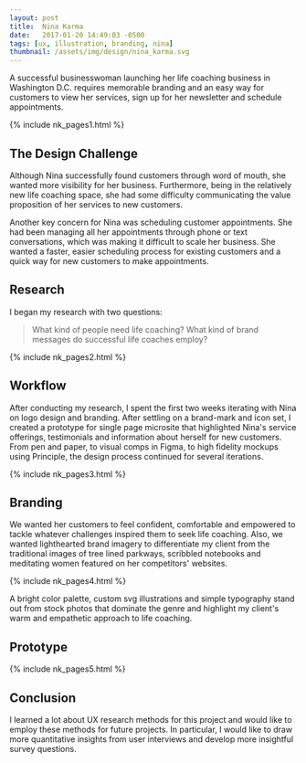 ```yaml
---
layout: post
title:  Nina Karma
date:   2017-01-20 14:49:03 -0500 
tags: [ux, illustration, branding, nina]
thumbnail: /assets/img/design/nina_karma.svg
---
```


A successful businesswoman launching her life coaching business in Washington D.C. requires memorable branding and an easy way for customers to view her services, sign up for her newsletter and schedule appointments. 

{% include nk_pages1.html %}

## The Design Challenge
Although Nina successfully found customers through word of mouth, she wanted more visibility for her business. Furthermore, being in the relatively new life coaching space, she had some difficulty communicating the value proposition of her services to new customers.

Another key concern for Nina was scheduling customer appointments. She had been managing all her appointments through phone or text conversations, which was making it difficult to scale her business. She wanted a faster, easier scheduling process for existing customers and a quick way for new customers to make appointments.

## Research
I began my research with two questions: 

> What kind of people need life coaching?
> What kind of brand messages do successful life coaches employ?

{% include nk_pages2.html %}

## Workflow

After conducting my research, I spent the first two weeks iterating with Nina on logo design and branding. After settling on a brand-mark and icon set, I created a prototype for single page microsite that highlighted Nina's service offerings, testimonials and information about herself for new customers. From pen and paper, to visual comps in Figma, to high fidelity mockups using Principle, the design process continued for several iterations.

{% include nk_pages3.html %}

## Branding

We wanted her customers to feel confident, comfortable and empowered to tackle whatever challenges inspired them to seek life coaching. Also, we wanted lighthearted brand imagery to differentiate my client from the traditional images of tree lined parkways, scribbled notebooks and meditating women featured on her competitors' websites. 

{% include nk_pages4.html %}

A bright color palette, custom svg illustrations and simple typography stand out from stock photos that dominate the genre and highlight my client's warm and empathetic approach to life coaching.

## Prototype

{% include nk_pages5.html %}

## Conclusion
I learned a lot about UX research methods for this project and would like to employ these methods for future projects.  In particular, I would like to draw more quantitative insights from user interviews and develop more insightful survey questions.
